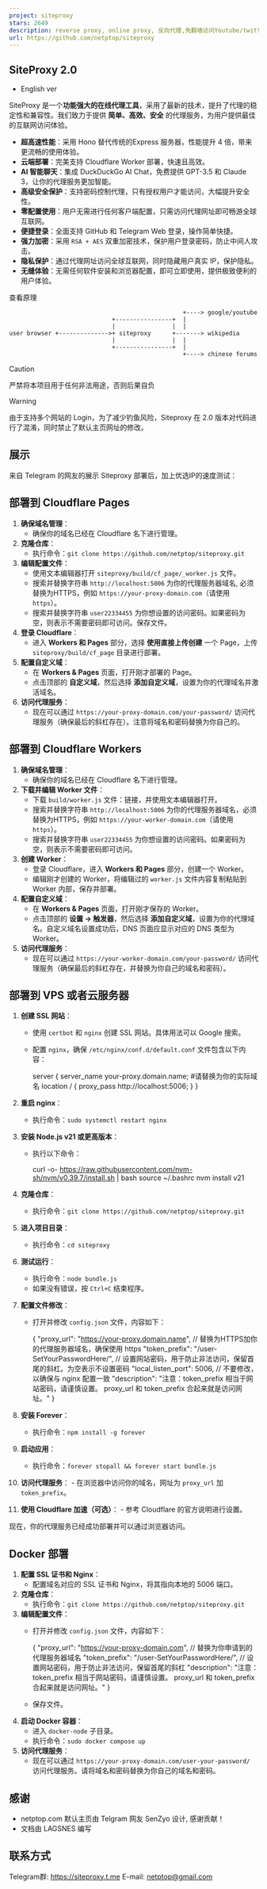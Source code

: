 ```yaml
---
project: siteproxy
stars: 2649
description: reverse proxy, online proxy, 反向代理,免翻墙访问Youtube/twitter/Google, 支持github和telegram web登录(请注意不要通过不信任的代理进行登录)。支持DuckDuckGo AI Chat(可免费访问chatGPT3.5和Claude3)
url: https://github.com/netptop/siteproxy
---
```


SiteProxy 2.0
-------------

-   English ver

SiteProxy 是一个**功能强大的在线代理工具**，采用了最新的技术，提升了代理的稳定性和兼容性。我们致力于提供 **简单、高效、安全** 的代理服务，为用户提供最佳的互联网访问体验。

-   **超高速性能**：采用 Hono 替代传统的Express 服务器，性能提升 4 倍，带来更流畅的使用体验。
-   **云端部署**：完美支持 Cloudflare Worker 部署，快速且高效。
-   **AI 智能聊天**：集成 DuckDuckGo AI Chat，免费提供 GPT-3.5 和 Claude 3，让你的代理服务更加智能。
-   **高级安全保护**：支持密码控制代理，只有授权用户才能访问，大幅提升安全性。
-   **零配置使用**：用户无需进行任何客户端配置，只需访问代理网址即可畅游全球互联网。
-   **便捷登录**：全面支持 GitHub 和 Telegram Web 登录，操作简单快捷。
-   **强力加密**：采用 `RSA + AES` 双重加密技术，保护用户登录密码，防止中间人攻击。
-   **隐私保护**：通过代理网址访问全球互联网，同时隐藏用户真实 IP，保护隐私。
-   **无缝体验**：无需任何软件安装和浏览器配置，即可立即使用，提供极致便利的用户体验。

查看原理

```
                                                 +----> google/youtube
                             +----------------+  |
                             |                |  |
user browser +-------------->+ siteproxy      +-------> wikipedia
                             |                |  |
                             +----------------+  |
                                                 +----> chinese forums
```

Caution

严禁将本项目用于任何非法用途，否则后果自负

Warning

由于支持多个网站的 Login，为了减少钓鱼风险，Siteproxy 在 2.0 版本对代码进行了混淆，同时禁止了默认主页网址的修改。

展示
--

来自 Telegram 的网友的展示 Siteproxy 部署后，加上优选IP的速度测试：

部署到 Cloudflare Pages
--------------------

1.  **确保域名管理**：
    -   确保你的域名已经在 Cloudflare 名下进行管理。
2.  **克隆仓库**：
    -   执行命令：`git clone https://github.com/netptop/siteproxy.git`
3.  **编辑配置文件**：
    -   使用文本编辑器打开 `siteproxy/build/cf_page/_worker.js` 文件。
    -   搜索并替换字符串 `http://localhost:5006` 为你的代理服务器域名, 必须替换为HTTPS，例如 `https://your-proxy-domain.com`（请使用 `https`）。
    -   搜索并替换字符串 `user22334455` 为你想设置的访问密码。如果密码为空，则表示不需要密码即可访问。保存文件。
4.  **登录 Cloudflare**：
    -   进入 **Workers 和 Pages** 部分，选择 **使用直接上传创建** 一个 Page，上传 `siteproxy/build/cf_page` 目录进行部署。
5.  **配置自定义域**：
    -   在 **Workers & Pages** 页面，打开刚才部署的 Page。
    -   点击顶部的 **自定义域**，然后选择 **添加自定义域**，设置为你的代理域名并激活域名。
6.  **访问代理服务**：
    -   现在可以通过 `https://your-proxy-domain.com/your-password/` 访问代理服务（确保最后的斜杠存在）。注意将域名和密码替换为你自己的。

部署到 Cloudflare Workers
----------------------

1.  **确保域名管理**：
    -   确保你的域名已经在 Cloudflare 名下进行管理。
2.  **下载并编辑 Worker 文件**：
    -   下载 `build/worker.js` 文件：链接，并使用文本编辑器打开。
    -   搜索并替换字符串 `http://localhost:5006` 为你的代理服务器域名，必须替换为HTTPS，例如 `https://your-worker-domain.com`（请使用 `https`）。
    -   搜索并替换字符串 `user22334455` 为你想设置的访问密码。如果密码为空，则表示不需要密码即可访问。
3.  **创建 Worker**：
    -   登录 Cloudflare，进入 **Workers 和 Pages** 部分，创建一个 Worker。
    -   编辑刚才创建的 Worker，将编辑过的 `worker.js` 文件内容复制粘贴到 Worker 内部，保存并部署。
4.  **配置自定义域**：
    -   在 **Workers & Pages** 页面，打开刚才保存的 Worker。
    -   点击顶部的 **设置 -> 触发器**，然后选择 **添加自定义域**，设置为你的代理域名。自定义域名设置成功后，DNS 页面应显示对应的 DNS 类型为 Worker。
5.  **访问代理服务**：
    -   现在可以通过 `https://your-worker-domain.com/your-password/` 访问代理服务（确保最后的斜杠存在，并替换为你自己的域名和密码）。

部署到 VPS 或者云服务器
--------------

1.  **创建 SSL 网站**：
    -   使用 `certbot` 和 `nginx` 创建 SSL 网站。具体用法可以 Google 搜索。
    -   配置 `nginx`，确保 `/etc/nginx/conf.d/default.conf` 文件包含以下内容：
        
        server {
           server\_name your-proxy.domain.name; #请替换为你的实际域名
           location / {
             proxy\_pass http://localhost:5006;
           }
        }
        
2.  **重启 nginx**：
    -   执行命令：`sudo systemctl restart nginx`
3.  **安装 Node.js v21 或更高版本**：
    -   执行以下命令：
        
        curl -o- https://raw.githubusercontent.com/nvm-sh/nvm/v0.39.7/install.sh | bash
        source ~/.bashrc
        nvm install v21
        
4.  **克隆仓库**：
    -   执行命令：`git clone https://github.com/netptop/siteproxy.git`
5.  **进入项目目录**：
    -   执行命令：`cd siteproxy`
6.  **测试运行**：
    -   执行命令：`node bundle.js`
    -   如果没有错误，按 `Ctrl+C` 结束程序。
7.  **配置文件修改**：
    -   打开并修改 `config.json` 文件，内容如下：
        
        {
           "proxy\_url": "https://your-proxy.domain.name", // 替换为HTTPS加你的代理服务器域名，确保使用 https
           "token\_prefix": "/user-SetYourPasswordHere/",  // 设置网站密码，用于防止非法访问，保留首尾的斜杠。为空表示不设置密码
           "local\_listen\_port": 5006, // 不要修改，以确保与 nginx 配置一致
           "description": "注意：token\_prefix 相当于网站密码，请谨慎设置。 proxy\_url 和 token\_prefix 合起来就是访问网址。"
        }
        
8.  **安装 Forever**：
    -   执行命令：`npm install -g forever`
9.  **启动应用**：
    -   执行命令：`forever stopall && forever start bundle.js`
10.  **访问代理服务**：
    -   在浏览器中访问你的域名，网址为 `proxy_url` 加 `token_prefix`。
11.  **使用 Cloudflare 加速（可选）**：
    -   参考 Cloudflare 的官方说明进行设置。

现在，你的代理服务已经成功部署并可以通过浏览器访问。

Docker 部署
---------

1.  **配置 SSL 证书和 Nginx**：
    -   配置域名对应的 SSL 证书和 Nginx，将其指向本地的 5006 端口。
2.  **克隆仓库**：
    -   执行命令：`git clone https://github.com/netptop/siteproxy.git`
3.  **编辑配置文件**：
    -   打开并修改 `config.json` 文件，内容如下：
        
        {
           "proxy\_url": "https://your-proxy-domain.com", // 替换为你申请到的代理服务器域名
           "token\_prefix": "/user-SetYourPasswordHere/",  // 设置网站密码，用于防止非法访问，保留首尾的斜杠
           "description": "注意：token\_prefix 相当于网站密码，请谨慎设置。 proxy\_url 和 token\_prefix 合起来就是访问网址。"
        }
        
    -   保存文件。
4.  **启动 Docker 容器**：
    -   进入 `docker-node` 子目录。
    -   执行命令：`sudo docker compose up`
5.  **访问代理服务**：
    -   现在可以通过 `https://your-proxy-domain.com/user-your-password/` 访问代理服务。请将域名和密码替换为你自己的域名和密码。

感谢
--

-   netptop.com 默认主页由 Telgram 网友 SenZyo 设计, 感谢贡献！
-   文档由 LAGSNES 编写

联系方式
----

Telegram群: https://siteproxy.t.me E-mail: netptop@gmail.com
